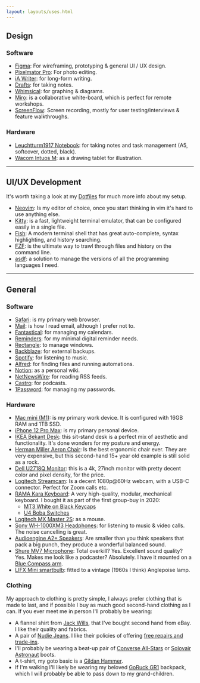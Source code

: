 ```yaml
---
layout: layouts/uses.html
---
```


## Design

### Software

- [Figma](https://www.figma.com/): For wireframing, prototyping & general UI / UX design.
- [Pixelmator Pro](https://www.pixelmator.com/pro/): For photo editing.
- [iA Writer](https://ia.net/writer): for long-form writing.
- [Drafts](https://getdrafts.com/): for taking notes.
- [Whimsical](https://whimsical.com/): for graphing & diagrams.
- [Miro](https://miro.com): is a collaborative white-board, which is perfect for remote workshops.
- [ScreenFlow](http://www.telestream.net/screenflow/overview.htm): Screen recording, mostly for user testing/interviews & feature walkthroughs.

### Hardware

- [Leuchtturm1917 Notebook](https://www.leuchtturm1917.co.uk/notebook-medium-a5-softcover-123-numbered-pages.html): for taking notes and task management (A5, softcover, dotted, black).
- [Wacom Intuos M](https://estore.wacom.com/en-GB/wacom-intuos-m-bluetooth-black-n-ctl-6100wlk-n.html): as a drawing tablet for illustration.

***

## UI/UX Development

It's worth taking a look at my [Dotfiles](https://github.com/LkeMitchll/Dotfiles) for much more info about my setup.

- [Neovim](https://neovim.io/): Is my editor of choice, once you start thinking in vim it's hard to use anything else.
- [Kitty](https://sw.kovidgoyal.net/kitty/): is a fast, lightweight terminal emulator, that can be configured easily in a single file.
- [Fish](https://fishshell.com/): A modern terminal shell that has great auto-complete, syntax highlighting, and history searching.
- [FZF](https://github.com/junegunn/fzf): is the ultimate way to trawl through files and history on the command line.
- [asdf](https://github.com/asdf-vm/asdf): a solution to manage the versions of all the programming languages I need.

***

## General

### Software

- [Safari](https://www.apple.com/uk/safari/): is my primary web browser.
- [Mail](https://support.apple.com/en-gb/guide/mail/welcome/mac): is how I read email, although I prefer not to.
- [Fantastical](https://flexibits.com/fantastical): for managing my calendars.
- [Reminders](https://support.apple.com/en-gb/guide/reminders/welcome/mac): for my minimal digital reminder needs.
- [Rectangle](https://rectangleapp.com/): to manage windows.
- [Backblaze](https://www.backblaze.com/): for external backups.
- [Spotify](https://www.spotify.com/uk/): for listening to music.
- [Alfred](https://www.alfredapp.com/): for finding files and running automations.
- [Notion](https://www.notion.so/): as a personal wiki.
- [NetNewsWire](https://ranchero.com/netnewswire/): for reading RSS feeds.
- [Castro](https://castro.fm/): for podcasts.
- [1Password](https://1password.com/): for managing my passwords.

### Hardware

- [Mac mini (M1)](https://support.apple.com/kb/SP776?locale=en_GB): is my primary work device. It is configured with 16GB RAM and 1TB SSD.
- [iPhone 12 Pro Max](https://www.apple.com/iphone-12-pro/): is my primary personal device.
- [IKEA Bekant Desk](https://www.ikea.com/gb/en/p/bekant-desk-sit-stand-oak-veneer-white-s09061188/): this sit-stand desk is a perfect mix of aesthetic and functionality. It's done wonders for my posture and energy.
- [Herman Miller Aeron Chair](https://www.hermanmiller.com/en_gb/products/seating/office-chairs/aeron-chairs/): Is the best ergonomic chair ever. They are very expensive, but this second-hand 15+ year old example is still solid as a rock. 
- [Dell U2718Q Monitor](https://www.amazon.co.uk/gp/product/B07439KLK5/ref=ppx_yo_dt_b_asin_title_o00_s00?ie=UTF8&psc=1#): this is a 4k, 27inch monitor with pretty decent color and pixel density, for the price.
- [Logitech Streamcam](https://www.logitech.com/en-gb/product/streamcam): Is a decent 1080p@60Hz webcam, with a USB-C connector. Perfect for Zoom calls etc.
- [RAMA Kara Keyboard](https://ramaworks.store/products/kara): A very high-quality, modular, mechanical keyboard. I bought it as part of the first group-buy in 2020:
	- [MT3 White on Black Keycaps](https://drop.com/buy/drop-mt3-white-on-black-keycap-set)
	- [U4 Boba Switches](https://www.ashkeebs.com/product/gazzew-u4-boba-switches/)
- [Logitech MX Master 2S](https://www.amazon.co.uk/Logitech-Rechargeable-Multi-Device-Programmable-Productivity/dp/B071KZS3MF): as a mouse.
- [Sony WH-1000XM3 Headphones](https://www.amazon.co.uk/Sony-WH-1000XM3-Wireless-Cancelling-Headphones-Black/dp/B07GDR2LYK): for listening to music & video calls. The noise cancelling is great.
- [Audioengine A2+ Speakers](https://audioengineusa.com/shop/wirelessspeakers/a2-wireless-computer-speakers/): Are smaller than you think speakers that pack a big punch, they produce a wonderful balanced sound.
- [Shure MV7 Microphone](https://www.shure.com/en-GB/products/microphones/mv7): Total overkill? Yes. Excellent sound quality? Yes. Makes me look like a podcaster? Absolutely. I have it mounted on a [Blue Compass arm](https://www.bluemic.com/en-gb/products/compass/).
- [LIFX Mini smartbulb](https://www.amazon.co.uk/gp/product/B07543K2PQ/ref=ppx_yo_dt_b_asin_title_o00_s00?ie=UTF8&psc=1): fitted to a vintage (1960s I think) Anglepoise lamp.

### Clothing

My approach to clothing is pretty simple, I always prefer clothing that is made to last, and if possible I buy as much good second-hand clothing as I can. If you ever meet me in person I'll probably be wearing:

- A flannel shirt from [Jack Wills](https://www.jackwills.com/), that I've bought second hand from eBay. I like their quality and fabrics.
- A pair of [Nudie Jeans](https://www.nudiejeans.com/). I like their policies of offering [free repairs and trade-ins](https://www.nudiejeans.com/sustainability/sustainable-products).
- I'll probably be wearing a beat-up pair of [Converse All-Stars](https://www.converse.com/shop/p/chuck-taylor-all-star-unisex-high-top-shoe/M9160.html?dwvar_M9160_color=black&styleNo=M9160&cgid=chuck-taylor-all-star-shoes) or [Solovair Astronaut](https://www.nps-solovair.com/collections/all/products/s6-969-bk-g?variant=19778886336576) boots.
- A t-shirt, my goto basic is a [Gildan Hammer](https://www.mygildan.com/store/us/browse/productDetailsPage.jsp?productId=H000).
- If I'm walking I'll likely be wearing my beloved [GoRuck GR1](https://www.goruck.com/products/gr1) backpack, which I will probably be able to pass down to my grand-children.
